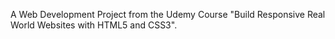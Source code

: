 A Web Development Project from the Udemy Course 
"Build Responsive Real World Websites with HTML5 and CSS3".